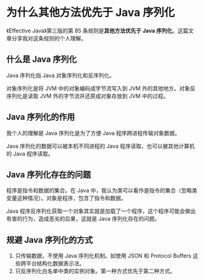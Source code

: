 # 为什么其他方法优先于 Java 序列化

《Effective Java》第三版的第 85 条规则是**其他方法优先于 Java 序列化**。这篇文章分享我对这条规则的个人理解。

## 什么是 Java 序列化

Java 序列化指 Java 对象序列化和反序列化。

对象序列化是将 JVM 中的对象编码成字节流写入到 JVM 外的其他地方。对象反序列化是读取 JVM 外的字节流并还原成对象存放到 JVM 中的过程。

## Java 序列化的作用

我个人的理解是 Java 序列化是为了方便 Java 程序跨进程传输对象数据。

Java 序列化的数据可以被本机不同进程的 Java 程序读取，也可以被其他计算机的 Java 程序读取。

## Java 序列化存在的问题

程序是指令和数据的集合。在 Java 中，我认为类可以看作是指令的集合（忽略类变量这种情况）。对象是程序，包含了指令和数据。

Java 程序反序列化获取一个对象其实就是加载了一个程序，这个程序可能会做出有害的行为，造成恶劣的后果，这就是 Java 序列化存在的问题。

## 规避 Java 序列化的方式

1. 只传输数据，不使用 Java 序列化机制。如使用 JSON 和 Protocol Buffers 这些跨平台结构化数据表示法。
2. 只反序列化白名单中类的实例对象。第一种方式优先于第二种方式。